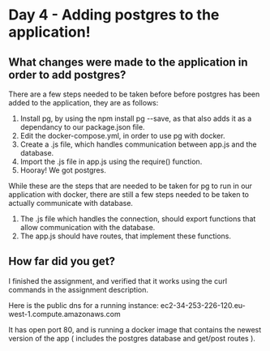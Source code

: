 # Day 4 - Adding postgres to the application!
## What changes were made to the application in order to add postgres?
There are a few steps needed to be taken before before postgres has been added to the application, they are as follows:
1. Install pg, by using the npm install pg --save, as that also adds it as a dependancy to our package.json file.
2. Edit the docker-compose.yml, in order to use pg with docker.
3. Create a .js file, which handles communication between app.js and the database.
4. Import the .js file in app.js using the require() function.
5. Hooray! We got postgres.

While these are the steps that are needed to be taken for pg to run in our application with docker, there are still a few steps needed to be taken to actually communicate with database.
1. The .js file which handles the connection, should export functions that allow communication with the database.
2. The app.js should have routes, that implement these functions.

## How far did you get?
I finished the assignment, and verified that it works using the curl commands in the assignment description.

Here is the public dns for a running instance: ec2-34-253-226-120.eu-west-1.compute.amazonaws.com
 
It has open port 80, and is running a docker image that contains the newest version of the app ( includes the postgres database and get/post routes ).

